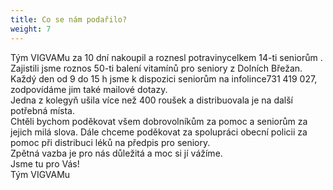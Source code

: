 ```yaml
---
title: Co se nám podařilo?
weight: 7
---
```

Tým VIGVAMu za 10 dní nakoupil a roznesl potravinycelkem 14-ti seniorům .\
Zajistili jsme roznos 50-ti balení vitamínů pro seniory z Dolních Břežan.\
Každý den od 9 do 15 h jsme k dispozici seniorům na infolince731 419 027, zodpovídáme jim také mailové dotazy.\
Jedna z kolegyň ušila více než 400 roušek a distribuovala je na další potřebná místa.\
Chtěli bychom poděkovat všem dobrovolníkům za pomoc a seniorům za jejich milá slova. Dále chceme poděkovat za spolupráci obecní policii za pomoc při distribuci léků na předpis pro seniory.\
Zpětná vazba je pro nás důležitá a moc si jí vážíme.\
Jsme tu pro Vás! \
Tým VIGVAMu